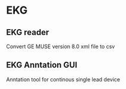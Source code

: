 # EKG

## EKG reader

Convert GE MUSE version 8.0 xml file to csv

## EKG Anntation GUI

Anntation tool for continous single lead device  
